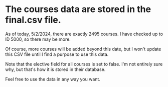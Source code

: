 # The courses data are stored in the final.csv file.

As of today, 5/2/2024, there are exactly 2495 courses. I have checked up to ID 5000, so there may be more.

Of course, more courses will be added beyond this date, but I won't update this CSV file until I find a purpose to use this data.

Note that the elective field for all courses is set to false. I'm not entirely sure why, but that's how it is stored in their database.

Feel free to use the data in any way you want.
